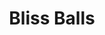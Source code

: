 ---
layout: recette
categories: [recettes]
hidden: true
lang: fr
sitemap: true
title: Bliss Balls
type: sucre
recettes:
  Classique:
    ingredients: 
      - nom: beurre de cacahuète
        qte: 200
        unite: gr
        variable: true
      - nom: flocons d'avoine
        qte: 50
        unite: gr
      - nom: noix de coco rapée
        qte: 15
        unite: gr
      - nom: cacao en poudre non sucré
        qte: 10
        unite: gr
      - nom: graines
        qte: 10
        unite: gr
      - nom: miel
        qte: 20
        unite: gr
    etapes:
      - label: Préparation
        details:
          - Mélanger tous les ingrédients
          - Former des petites boules
          - Réserver au frais
---